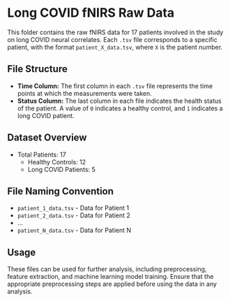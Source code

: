 # Long COVID fNIRS Raw Data

This folder contains the raw fNIRS data for 17 patients involved in the study on long COVID neural correlates. Each `.tsv` file corresponds to a specific patient, with the format `patient_X_data.tsv`, where `X` is the patient number.

## File Structure

- **Time Column:** The first column in each `.tsv` file represents the time points at which the measurements were taken.
- **Status Column:** The last column in each file indicates the health status of the patient. A value of `0` indicates a healthy control, and `1` indicates a long COVID patient.

## Dataset Overview

- Total Patients: 17
  - Healthy Controls: 12
  - Long COVID Patients: 5

## File Naming Convention

- `patient_1_data.tsv` - Data for Patient 1
- `patient_2_data.tsv` - Data for Patient 2
- ...
- `patient_N_data.tsv` - Data for Patient N

## Usage

These files can be used for further analysis, including preprocessing, feature extraction, and machine learning model training. Ensure that the appropriate preprocessing steps are applied before using the data in any analysis.
